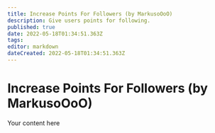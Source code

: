 ```yaml
---
title: Increase Points For Followers (by MarkusoOoO)
description: Give users points for following.
published: true
date: 2022-05-18T01:34:51.363Z
tags: 
editor: markdown
dateCreated: 2022-05-18T01:34:51.363Z
---
```


# Increase Points For Followers (by MarkusoOoO)
Your content here